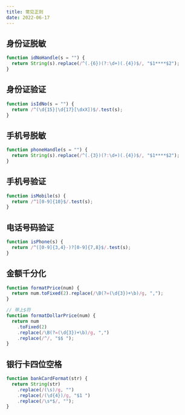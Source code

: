 ```yaml
---
title: 常见正则
date: 2022-06-17
---
```


## 身份证脱敏

```js
function idNoHandle(s = "") {
  return String(s).replace(/^(.{6})(?:\d+)(.{4})$/, "$1****$2");
}
```

## 身份证验证

```js
function isIdNo(s = "") {
  return /^(\d{15}|\d{17}[\dxX])$/.test(s);
}
```

## 手机号脱敏

```js
function phoneHandle(s = "") {
  return String(s).replace(/^(.{3})(?:\d+)(.{4})$/, "$1****$2");
}
```

## 手机号验证

```js
function isMobile(s) {
  return /^1[0-9]{10}$/.test(s);
}
```

## 电话号码验证

```js
function isPhone(s) {
  return /^([0-9]{3,4}-)?[0-9]{7,8}$/.test(s);
}
```

## 金额千分化

```js
function formatPrice(num) {
  return num.toFixed(2).replace(/\B(?=(\d{3})+\b)/g, ",");
}

// 带上$符
function formatDollarPrice(num) {
  return num
    .toFixed(2)
    .replace(/\B(?=(\d{3})+\b)/g, ",")
    .replace(/^/, "$$ ");
}
```

## 银行卡四位空格

```js
function bankCardFormat(str) {
  return String(str)
    .replace(/(\s)/g, "")
    .replace(/(\d{4})/g, "$1 ")
    .replace(/\s*$/, "");
}
```
